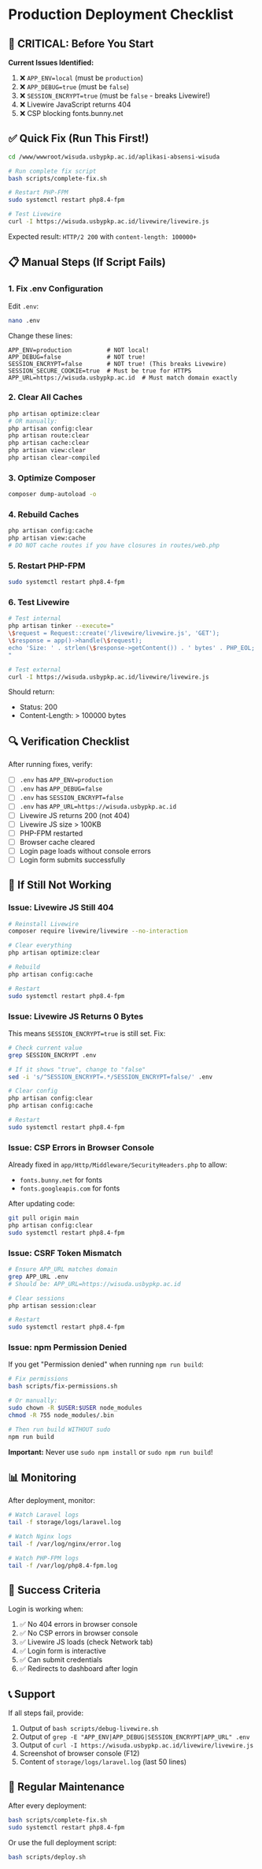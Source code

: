 # Production Deployment Checklist

## 🚨 CRITICAL: Before You Start

**Current Issues Identified:**
1. ❌ `APP_ENV=local` (must be `production`)
2. ❌ `APP_DEBUG=true` (must be `false`)
3. ❌ `SESSION_ENCRYPT=true` (must be `false` - breaks Livewire!)
4. ❌ Livewire JavaScript returns 404
5. ❌ CSP blocking fonts.bunny.net

## ✅ Quick Fix (Run This First!)

```bash
cd /www/wwwroot/wisuda.usbypkp.ac.id/aplikasi-absensi-wisuda

# Run complete fix script
bash scripts/complete-fix.sh

# Restart PHP-FPM
sudo systemctl restart php8.4-fpm

# Test Livewire
curl -I https://wisuda.usbypkp.ac.id/livewire/livewire.js
```

Expected result: `HTTP/2 200` with `content-length: 100000+`

## 📋 Manual Steps (If Script Fails)

### 1. Fix .env Configuration

Edit `.env`:
```bash
nano .env
```

Change these lines:
```env
APP_ENV=production          # NOT local!
APP_DEBUG=false             # NOT true!
SESSION_ENCRYPT=false       # NOT true! (This breaks Livewire)
SESSION_SECURE_COOKIE=true  # Must be true for HTTPS
APP_URL=https://wisuda.usbypkp.ac.id  # Must match domain exactly
```

### 2. Clear All Caches

```bash
php artisan optimize:clear
# OR manually:
php artisan config:clear
php artisan route:clear
php artisan cache:clear
php artisan view:clear
php artisan clear-compiled
```

### 3. Optimize Composer

```bash
composer dump-autoload -o
```

### 4. Rebuild Caches

```bash
php artisan config:cache
php artisan view:cache
# DO NOT cache routes if you have closures in routes/web.php
```

### 5. Restart PHP-FPM

```bash
sudo systemctl restart php8.4-fpm
```

### 6. Test Livewire

```bash
# Test internal
php artisan tinker --execute="
\$request = Request::create('/livewire/livewire.js', 'GET');
\$response = app()->handle(\$request);
echo 'Size: ' . strlen(\$response->getContent()) . ' bytes' . PHP_EOL;
"

# Test external
curl -I https://wisuda.usbypkp.ac.id/livewire/livewire.js
```

Should return:
- Status: 200
- Content-Length: > 100000 bytes

## 🔍 Verification Checklist

After running fixes, verify:

- [ ] `.env` has `APP_ENV=production`
- [ ] `.env` has `APP_DEBUG=false`
- [ ] `.env` has `SESSION_ENCRYPT=false`
- [ ] `.env` has `APP_URL=https://wisuda.usbypkp.ac.id`
- [ ] Livewire JS returns 200 (not 404)
- [ ] Livewire JS size > 100KB
- [ ] PHP-FPM restarted
- [ ] Browser cache cleared
- [ ] Login page loads without console errors
- [ ] Login form submits successfully

## 🐛 If Still Not Working

### Issue: Livewire JS Still 404

```bash
# Reinstall Livewire
composer require livewire/livewire --no-interaction

# Clear everything
php artisan optimize:clear

# Rebuild
php artisan config:cache

# Restart
sudo systemctl restart php8.4-fpm
```

### Issue: Livewire JS Returns 0 Bytes

This means `SESSION_ENCRYPT=true` is still set. Fix:

```bash
# Check current value
grep SESSION_ENCRYPT .env

# If it shows "true", change to "false"
sed -i 's/^SESSION_ENCRYPT=.*/SESSION_ENCRYPT=false/' .env

# Clear config
php artisan config:clear
php artisan config:cache

# Restart
sudo systemctl restart php8.4-fpm
```

### Issue: CSP Errors in Browser Console

Already fixed in `app/Http/Middleware/SecurityHeaders.php` to allow:
- `fonts.bunny.net` for fonts
- `fonts.googleapis.com` for fonts

After updating code:
```bash
git pull origin main
php artisan config:clear
sudo systemctl restart php8.4-fpm
```

### Issue: CSRF Token Mismatch

```bash
# Ensure APP_URL matches domain
grep APP_URL .env
# Should be: APP_URL=https://wisuda.usbypkp.ac.id

# Clear sessions
php artisan session:clear

# Restart
sudo systemctl restart php8.4-fpm
```

### Issue: npm Permission Denied

If you get "Permission denied" when running `npm run build`:

```bash
# Fix permissions
bash scripts/fix-permissions.sh

# Or manually:
sudo chown -R $USER:$USER node_modules
chmod -R 755 node_modules/.bin

# Then run build WITHOUT sudo
npm run build
```

**Important:** Never use `sudo npm install` or `sudo npm run build`!

## 📊 Monitoring

After deployment, monitor:

```bash
# Watch Laravel logs
tail -f storage/logs/laravel.log

# Watch Nginx logs
tail -f /var/log/nginx/error.log

# Watch PHP-FPM logs
tail -f /var/log/php8.4-fpm.log
```

## 🎯 Success Criteria

Login is working when:
1. ✅ No 404 errors in browser console
2. ✅ No CSP errors in browser console
3. ✅ Livewire JS loads (check Network tab)
4. ✅ Login form is interactive
5. ✅ Can submit credentials
6. ✅ Redirects to dashboard after login

## 📞 Support

If all steps fail, provide:
1. Output of `bash scripts/debug-livewire.sh`
2. Output of `grep -E "APP_ENV|APP_DEBUG|SESSION_ENCRYPT|APP_URL" .env`
3. Output of `curl -I https://wisuda.usbypkp.ac.id/livewire/livewire.js`
4. Screenshot of browser console (F12)
5. Content of `storage/logs/laravel.log` (last 50 lines)

## 🔄 Regular Maintenance

After every deployment:
```bash
bash scripts/complete-fix.sh
sudo systemctl restart php8.4-fpm
```

Or use the full deployment script:
```bash
bash scripts/deploy.sh
```
